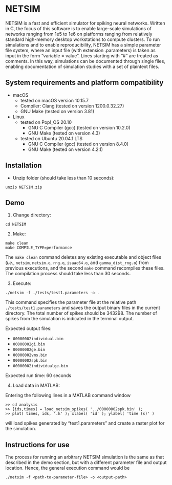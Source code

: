 # NETSIM

NETSIM is a fast and efficient simulator for spiking neural networks. Written in C, the focus of this software is to enable large-scale simulations of networks ranging from 1e5 to 1e6 on platforms ranging from relatively standard high-memory desktop workstations to compute clusters. To run simulations and to enable reproducibility, NETSIM has a simple parameter file system, where an input file (with extension .parameters) is taken as input in the form “variable = value”. Lines starting with “#” are treated as comments. In this way, simulations can be documented through single files, enabling documentation of simulation studies with a set of plaintext files.

## System requirements and platform compatibility

* macOS
	* tested on macOS version 10.15.7
	* Compiler: Clang (tested on version 1200.0.32.27)
	* GNU Make (tested on version 3.81)
* Linux
	* tested on Pop!_OS 20.10
		* GNU C Compiler (gcc) (tested on version 10.2.0)
		* GNU Make (tested on version 4.3)
	* tested on Ubuntu 20.04.1 LTS
		* GNU C Compiler (gcc) (tested on version 8.4.0)
		* GNU Make (tested on version 4.2.1)

## Installation

* Unzip folder (should take less than 10 seconds):
```
unzip NETSIM.zip
```

## Demo

1. Change directory:
```
cd NETSIM
```

2. Make:
```
make clean
make COMPILE_TYPE=performance
```
The ```make clean``` command deletes any existing executable and object files (*i.e.*, ```netsim```, ```netsim.o```, ```rng.o```, ```isaac64.o```, and ```gamma_dist_rng.o```) from previous executions, and the second ```make``` command recompiles these files. The compilation process should take less than 30 seconds.

3. Execute:
```
./netsim -f ./tests/test1.parameters -o .
```
This command specifies the parameter file at the relative path ```./tests/test1.parameters``` and saves the output binary files in the current directory. The total number of spikes should be 343298. The number of spikes from the simulation is indicated in the terminal output.

Expected output files:
* ```00000002individual.bin```
* ```00000002gi.bin```
* ```00000002ge.bin```
* ```00000002vms.bin```
* ```00000002spk.bin```
* ```00000002individualge.bin```

Expected run time: 60 seconds

4. Load data in MATLAB:

Entering the following lines in a MATLAB command window

```
>> cd analysis
>> [ids,times] = load_netsim_spikes( '../00000002spk.bin' );
>> plot( times, ids, '.k' ); xlabel( 'id' ); ylabel( 'time (s)' )
```

will load spikes generated by “test1.parameters” and create a raster plot for the simulation.

## Instructions for use

The process for running an arbitrary NETSIM simulation is the same as that described in the demo section, but with a different parameter file and output location. Hence, the general execution command would be

```
./netsim -f <path-to-parameter-file> -o <output-path>
```
